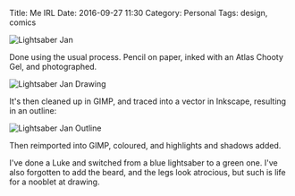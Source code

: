 Title: Me IRL
Date: 2016-09-27 11:30
Category: Personal
Tags: design, comics

![Lightsaber Jan]({filename}/images/lightsaber-jan.png)

Done using the usual process. Pencil on paper, inked with an Atlas 
Chooty Gel, and photographed.

![Lightsaber Jan Drawing]({filename}/images/lightsaber-jan-drawing.jpg)

It's then cleaned up in GIMP, and traced into a vector in Inkscape, 
resulting in an outline:

![Lightsaber Jan Outline]({filename}/images/lightsaber-jan-outline.png)

Then reimported into GIMP, coloured, and highlights and shadows added.

I've done a Luke and switched from a blue lightsaber to a green one.
I've also forgotten to add the beard, and the legs look atrocious, but
such is life for a nooblet at drawing.
